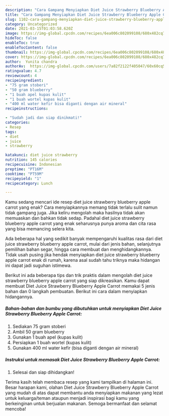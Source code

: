 ```yaml
---
description: "Cara Gampang Menyiapkan Diet Juice Strawberry Blueberry Apple Carrot Anti Gagal"
title: "Cara Gampang Menyiapkan Diet Juice Strawberry Blueberry Apple Carrot Anti Gagal"
slug: 1102-cara-gampang-menyiapkan-diet-juice-strawberry-blueberry-apple-carrot-anti-gagal
category: Uncategorized
date: 2021-03-15T01:03:58.620Z
image: https://img-global.cpcdn.com/recipes/6ea006c802099108/680x482cq70/diet-juice-strawberry-blueberry-apple-carrot-foto-resep-utama.jpg
hideToc: false
enableToc: true
enableTocContent: false
thumbnail: https://img-global.cpcdn.com/recipes/6ea006c802099108/680x482cq70/diet-juice-strawberry-blueberry-apple-carrot-foto-resep-utama.jpg
cover: https://img-global.cpcdn.com/recipes/6ea006c802099108/680x482cq70/diet-juice-strawberry-blueberry-apple-carrot-foto-resep-utama.jpg
author:  Yunita chandra
authorAv:  https://img-global.cpcdn.com/users/7a82f2122f405047/60x60cq50/avatar.jpg
ratingvalue: 4.7
reviewcount: 4
recipeingredient:
- "75 gram stoberi"
- "50 gram blueberry"
- "1 buah apel kupas kulit"
- "1 buah wortel kupas kulit"
- "400 ml water kefir bisa diganti dengan air mineral"
recipeinstructions:

- "Sudah jadi dan siap dinikmati!"
categories:
- Resep
tags:
- diet
- juice
- strawberry

katakunci: diet juice strawberry 
nutrition: 145 calories
recipecuisine: Indonesian
preptime: "PT16M"
cooktime: "PT59M"
recipeyield: "1"
recipecategory: Lunch

---
```



Kamu sedang mencari ide resep diet juice strawberry blueberry apple carrot yang enak? Cara menyiapkannya memang tidak terlalu sulit namun tidak gampang juga. Jika keliru mengolah maka hasilnya tidak akan memuaskan dan bahkan tidak sedap. Padahal diet juice strawberry blueberry apple carrot yang enak seharusnya punya aroma dan cita rasa yang bisa memancing selera kita.


Ada beberapa hal yang sedikit banyak mempengaruhi kualitas rasa dari diet juice strawberry blueberry apple carrot, mulai dari jenis bahan, selanjutnya pemilihan bahan segar, hingga cara membuat dan menghidangkannya. Tidak usah pusing jika hendak menyiapkan diet juice strawberry blueberry apple carrot enak di rumah, karena asal sudah tahu triknya maka hidangan ini dapat jadi suguhan istimewa.




Berikut ini ada beberapa tips dan trik praktis dalam mengolah diet juice strawberry blueberry apple carrot yang siap dikreasikan. Kamu dapat membuat Diet Juice Strawberry Blueberry Apple Carrot memakai 5 jenis bahan dan 0 langkah pembuatan. Berikut ini cara dalam menyiapkan hidangannya.

<!--inarticleads1-->

##### Bahan-bahan dan bumbu yang dibutuhkan untuk menyiapkan Diet Juice Strawberry Blueberry Apple Carrot:

1. Sediakan 75 gram stoberi
1. Ambil 50 gram blueberry
1. Gunakan 1 buah apel (kupas kulit)
1. Persiapkan 1 buah wortel (kupas kulit)
1. Gunakan 400 ml water kefir (bisa diganti dengan air mineral)




<!--inarticleads2-->

##### Instruksi untuk memasak Diet Juice Strawberry Blueberry Apple Carrot:


1. Selesai dan siap dihidangkan!



Terima kasih telah membaca resep yang kami tampilkan di halaman ini. Besar harapan kami, olahan Diet Juice Strawberry Blueberry Apple Carrot yang mudah di atas dapat membantu anda menyiapkan makanan yang lezat untuk keluarga/teman ataupun menjadi inspirasi bagi kamu yang berkeinginan untuk berjualan makanan. Semoga bermanfaat dan selamat mencoba!
